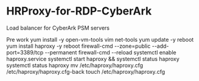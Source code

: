 # HRProxy-for-RDP-CyberArk
Load balancer for CyberArk PSM servers

Pre work
yum install -y open-vm-tools vim net-tools
yum update -y 
reboot
yum install haproxy -y
reboot
firewall-cmd --zone=public --add-port=3389/tcp  --permanent
firewall-cmd --reload
systemctl enable haproxy.service
systemctl start haproxy && systemctl status haproxy
systemctl status haproxy
mv /etc/haproxy/haproxy.cfg /etc/haproxy/haproxy.cfg-back
touch /etc/haproxy/haproxy.cfg
